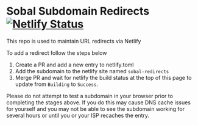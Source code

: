 # Sobal Subdomain Redirects [![Netlify Status](https://api.netlify.com/api/v1/badges/b7818e07-cd81-4b5e-842b-e9f9deb6b45f/deploy-status)](https://app.netlify.com/sites/sobal-redirects/deploys)
This repo is used to maintain URL redirects via Netlify

To add a redirect follow the steps below

1. Create a PR and add a new entry to netlify.toml
2. Add the subdomain to the netlify site named `sobal-redirects`
3. Merge PR and wait for netlify the build status at the top of this page to update from `Building` to `Success`.

Please do not attempt to test a subdomain in your browser prior to completing the stages above. If you do this may cause DNS cache issues for yourself and you may not be able to see the subdomain working for several hours or until you or your ISP recaches the entry.
